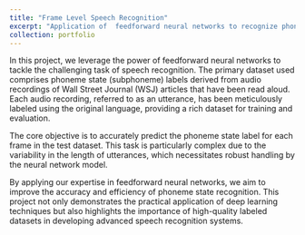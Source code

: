 ```yaml
---
title: "Frame Level Speech Recognition"
excerpt: "Application of  feedforward neural networks to recognize phoneme states in audio recordings from the Wall Street Journal dataset."
collection: portfolio
---
```


In this project, we leverage the power of feedforward neural networks to tackle the challenging task of speech recognition. The primary dataset used comprises phoneme state (subphoneme) labels derived from audio recordings of Wall Street Journal (WSJ) articles that have been read aloud. Each audio recording, referred to as an utterance, has been meticulously labeled using the original language, providing a rich dataset for training and evaluation.

The core objective is to accurately predict the phoneme state label for each frame in the test dataset. This task is particularly complex due to the variability in the length of utterances, which necessitates robust handling by the neural network model.

By applying our expertise in feedforward neural networks, we aim to improve the accuracy and efficiency of phoneme state recognition. This project not only demonstrates the practical application of deep learning techniques but also highlights the importance of high-quality labeled datasets in developing advanced speech recognition systems.
